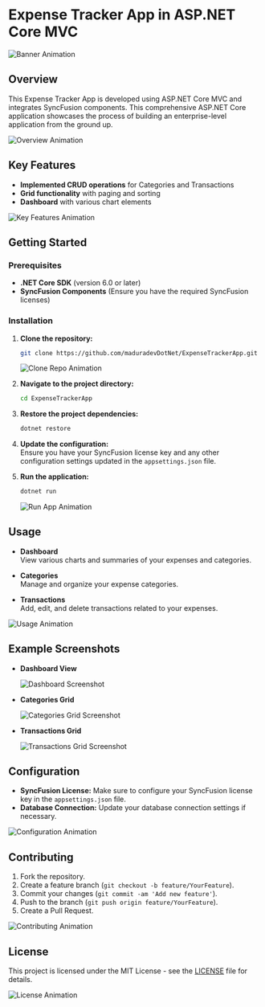 # Expense Tracker App in ASP.NET Core MVC

![Banner Animation](https://your-animation-url.com/banner.gif)

## Overview

This Expense Tracker App is developed using ASP.NET Core MVC and integrates SyncFusion components. This comprehensive ASP.NET Core application showcases the process of building an enterprise-level application from the ground up.

![Overview Animation](https://your-animation-url.com/overview.gif)

## Key Features

- **Implemented CRUD operations** for Categories and Transactions
- **Grid functionality** with paging and sorting
- **Dashboard** with various chart elements

![Key Features Animation](https://your-animation-url.com/key-features.gif)

## Getting Started

### Prerequisites

- **.NET Core SDK** (version 6.0 or later)
- **SyncFusion Components** (Ensure you have the required SyncFusion licenses)

### Installation

1. **Clone the repository:**

    ```bash
    git clone https://github.com/maduradevDotNet/ExpenseTrackerApp.git
    ```

    ![Clone Repo Animation](https://your-animation-url.com/clone-repo.gif)

2. **Navigate to the project directory:**

    ```bash
    cd ExpenseTrackerApp
    ```

3. **Restore the project dependencies:**

    ```bash
    dotnet restore
    ```

4. **Update the configuration:**  
   Ensure you have your SyncFusion license key and any other configuration settings updated in the `appsettings.json` file.

5. **Run the application:**

    ```bash
    dotnet run
    ```

    ![Run App Animation](https://your-animation-url.com/run-app.gif)

## Usage

- **Dashboard**  
  View various charts and summaries of your expenses and categories.

- **Categories**  
  Manage and organize your expense categories.

- **Transactions**  
  Add, edit, and delete transactions related to your expenses.

![Usage Animation](https://your-animation-url.com/usage.gif)

## Example Screenshots

- **Dashboard View**

    ![Dashboard Screenshot](https://your-image-url.com/dashboard.png)

- **Categories Grid**

    ![Categories Grid Screenshot](https://your-image-url.com/categories-grid.png)

- **Transactions Grid**

    ![Transactions Grid Screenshot](https://your-image-url.com/transactions-grid.png)

## Configuration

- **SyncFusion License:** Make sure to configure your SyncFusion license key in the `appsettings.json` file.
- **Database Connection:** Update your database connection settings if necessary.

![Configuration Animation](https://your-animation-url.com/configuration.gif)

## Contributing

1. Fork the repository.
2. Create a feature branch (`git checkout -b feature/YourFeature`).
3. Commit your changes (`git commit -am 'Add new feature'`).
4. Push to the branch (`git push origin feature/YourFeature`).
5. Create a Pull Request.

![Contributing Animation](https://your-animation-url.com/contributing.gif)

## License

This project is licensed under the MIT License - see the [LICENSE](LICENSE) file for details.

![License Animation](https://your-animation-url.com/license.gif)
